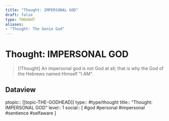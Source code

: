 ```yaml
---
title: "Thought: IMPERSONAL GOD"
draft: false
type: THOUGHT
aliases:
- "Thought: The Genie God"
---
```

# Thought: IMPERSONAL GOD
> [!Thought]
> An impersonal god is not God at all; that is why the God of the Hebrews named Himself "I AM".

## Dataview
ptopic:: [[topic-THE-GODHEAD]]
type:: #type/thought
title:: "Thought: IMPERSONAL GOD"
level:: 1
social:: [ #god #personal #impersonal #sentience #selfaware ]